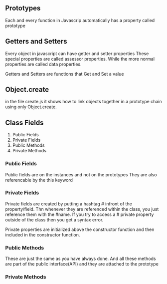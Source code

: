 ## Prototypes

Each and every function in Javascrip automatically has a property called prototype

## Getters and Setters

Every object in javascript can have getter and setter properties
These special properties are called assessor properties.
While the more normal properties are called data properties.

Getters and Setters are functions that Get and Set a value

## Object.create

in the file create.js it shows how to link objects together in a prototype chain using only Object.create.

## Class Fields

1. Public Fields
2. Private Fields
3. Public Methods
4. Private Methods

### Public Fields

Public fields are on the instances and not on the prototypes
They are also referencable by the this keyword

### Private Fields

Private fields are created by putting a hashtag # infront of the property/field.
Thn whenever they are referenced within the class, you just reference them with the #name.
If you try to access a # private property outside of the class then you get a syntax error.

Private properties are initialized above the constructor function and then included in the constructor function.

### Public Methods

These are just the same as you have always done. And all these methods are part of the public interface(API) and they are
attached to the prototype

### Private Methods
